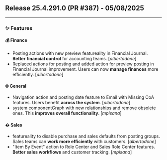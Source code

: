 ## Release 25.4.291.0 (PR #387) - 05/08/2025
---
### ✨ Features

#### 💰 Finance
  * Posting actions with new preview featureality in Financial Journal. **Better financial control** for accounting teams. [*albertodone*]
  * Replaced actions for posting and added action for preview posting in Financial Journal improvement. Users can now **manage finances** more efficiently. [*albertodone*]

#### 🌐 General
  * Navigation action and posting date feature to Email with Missing CoA features. Users benefit **across the system**. [*albertodone*]
  * system componentGraph with new relationships and remove obsolete ones. This **improves overall functionality**. [*mpisana*]

#### �️ Sales
  * featureality to disable purchase and sales defaults from posting groups. Sales teams can **work more efficiently** with customers. [*albertodone*]
  * "Item By Event" action to Role Center and Sales Role Center features. **Better sales workflows** and customer tracking. [*mpisana*]

